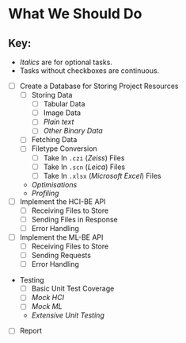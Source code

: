 # What We Should Do

## Key:
- *Italics* are for optional tasks.
- Tasks without checkboxes are continuous.

- [ ] Create a Database for Storing Project Resources
  - [ ] Storing Data
    - [ ] Tabular Data
    - [ ] Image Data
    - [ ] *Plain text*
    - [ ] *Other Binary Data*
  - [ ] Fetching Data
  - [ ] Filetype Conversion
    - [ ] Take In `.czi` (*Zeiss*) Files
    - [ ] Take In `.scn` (*Leica*) Files
    - [ ] Take In `.xlsx` (*Microsoft Excel*) Files
  - *Optimisations*
  - *Profiling*
- [ ] Implement the HCI-BE API
  - [ ] Receiving Files to Store
  - [ ] Sending Files in Response
  - [ ] Error Handling
- [ ] Implement the ML-BE API
  - [ ] Receiving Files to Store
  - [ ] Sending Requests
  - [ ] Error Handling
- Testing
  - [ ] Basic Unit Test Coverage
  - [ ] *Mock HCI*
  - [ ] *Mock ML*
  - *Extensive Unit Testing*
- [ ] Report

